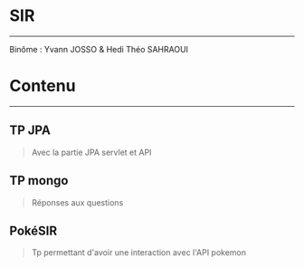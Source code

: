 # SIR
------------------
Binôme : Yvann JOSSO & Hedi Théo SAHRAOUI

# Contenu
------------------

## TP JPA

>Avec la partie JPA servlet et API

## TP mongo

>Réponses aux questions

## PokéSIR

>Tp permettant d'avoir une interaction avec l'API pokemon
